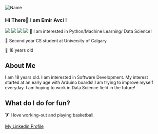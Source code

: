 ![Name](https://user-images.githubusercontent.com/53044008/114941969-85894100-9e4c-11eb-9528-4139bab5ff1d.png)
### Hi There👋 I am Emir Avci !
![](https://komarev.com/ghpvc/?username=emiravc)
![](https://komarev.com/ghpvc/?username=your-github-username&color=blue)
![](https://komarev.com/ghpvc/?username=your-github-username&style=flat-square)
![](https://komarev.com/ghpvc/?username=your-github-username&label=PROFILE+VIEWS)
🔭 I am interested in Python/Machine Learning/ Data Science!

🏫 Second year CS student at University of Calgary

🔑 18 years old

## About Me

I am 18 years old. I am interested in Software Development. My interest started at an early age with Arduino boards! I am trying to improve myself everyday.
I am hoping to work in Data Science field in the future!

## What do I do for fun?

🏋️ I love working-out and playing basketball. 

[My Linkedin Profile](https://www.linkedin.com/in/selcukemiravci/)
